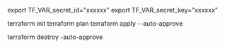 export TF_VAR_secret_id="xxxxxx"
export TF_VAR_secret_key="xxxxxx"

terraform init
terraform plan
terraform apply --auto-approve

terraform destroy -auto-approve